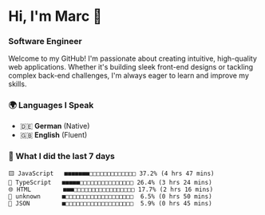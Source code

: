 # Hi, I'm Marc 👋 
### Software Engineer

Welcome to my GitHub! I'm passionate about creating intuitive, high-quality web applications. Whether it's building sleek front-end designs or tackling complex back-end challenges, I'm always eager to learn and improve my skills.  

### 🌍 Languages I Speak  
- 🇩🇪 **German** (Native)  
- 🇬🇧 **English** (Fluent)

### 🤯 What I did the last 7 days

```
🟨 JavaScript   ■■■■■■■□□□□□□□□□□□□□ 37.2% (4 hrs 47 mins)
🔷 TypeScript   ■■■■■□□□□□□□□□□□□□□□ 26.4% (3 hrs 24 mins)
🌐 HTML         ■■■□□□□□□□□□□□□□□□□□ 17.7% (2 hrs 16 mins)
📄 unknown      ■□□□□□□□□□□□□□□□□□□□  6.5% (0 hrs 50 mins)
📄 JSON         ■□□□□□□□□□□□□□□□□□□□  5.9% (0 hrs 45 mins)
```